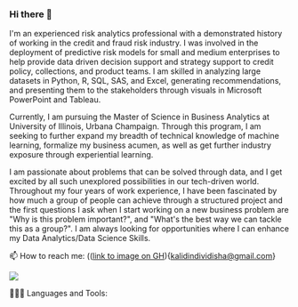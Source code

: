 ### Hi there 👋

I'm an experienced risk analytics professional with a demonstrated history of working in the credit and fraud risk industry. I was involved in the deployment of predictive risk models for small and medium enterprises to help provide data driven decision support and strategy support to credit policy, collections, and product teams. I am skilled in analyzing large datasets in Python, R, SQL, SAS, and Excel, generating recommendations, and presenting them to the stakeholders through visuals in Microsoft PowerPoint and Tableau.

Currently, I am pursuing the Master of Science in Business Analytics at University of Illinois, Urbana Champaign. Through this program, I am seeking to further expand my breadth of technical knowledge of machine learning, formalize my business acumen, as well as get further industry exposure through experiential learning.

I am passionate about problems that can be solved through data, and I get excited by all such unexplored possibilities in our tech-driven world. Throughout my four years of work experience, I have been fascinated by how much a group of people can achieve through a structured project and the first questions I ask when I start working on a new business problem are "Why is this problem important?", and "What's the best way we can tackle this as a group?". I am always looking for opportunities where I can enhance my Data Analytics/Data Science Skills.


📫 How to reach me:
(([link to image on GH](https://th.bing.com/th/id/R.229079c8f5240851cece598cf8eee770?rik=TvMiz3mBQ9DAlQ&riu=http%3a%2f%2fwww.techerator.com%2fwp-content%2fuploads%2f2013%2f06%2fGmail-Logo.png&ehk=whqP3PDQYFbziZN8i5yRAa9t7YY2hWS0gvPmKvxRoug%3d&risl=&pid=ImgRaw&r=0)){kalidindividisha@gmail.com}

[<img src="[img/myImage.png](https://th.bing.com/th/id/R.229079c8f5240851cece598cf8eee770?rik=TvMiz3mBQ9DAlQ&riu=http%3a%2f%2fwww.techerator.com%2fwp-content%2fuploads%2f2013%2f06%2fGmail-Logo.png&ehk=whqP3PDQYFbziZN8i5yRAa9t7YY2hWS0gvPmKvxRoug%3d&risl=&pid=ImgRaw&r=0)">](kalidindividisha@gmail.com)

👨🏻‍💻 Languages and Tools: 


<!--
**vidishakalidindi/vidishakalidindi** is a ✨ _special_ ✨ repository because its `README.md` (this file) appears on your GitHub profile.

Here are some ideas to get you started:

- 🔭 I’m currently working on ...
- 🌱 I’m currently learning ...
- 👯 I’m looking to collaborate on ...
- 🤔 I’m looking for help with ...
- 💬 Ask me about ...
- 📫 How to reach me: ...
- 😄 Pronouns: ...
- ⚡ Fun fact: ...
-->
